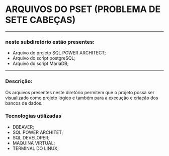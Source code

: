 # ARQUIVOS DO PSET (PROBLEMA DE SETE CABEÇAS)

___

### neste subdiretório estão presentes:

+ Arquivo do projeto SQL POWER ARCHITECT;
+ Arquivo do script postgreSQL;
+ Arquivo do script MariaDB;

___

### Descrição:

 Os arquivos presentes neste diretório permitem que o projeto possa ser visualizado
 como projeto lógico e também para a execução e criação dos bancos de dados.
 
 ### Tecnologias utilizadas
 
 + DBEAVER;
 + SQL POWER ARCHITET;
 + SQL DEVELOPER;
 + MAQUINA VIRTUAL;
 + TERMINAL DO LINUX;

